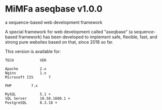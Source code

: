 # MiMFa aseqbase v1.0.0
a sequence-based web development framework

A special framework for web development called "aseqbase" (a sequence-based framework) has been developed to implement safe, flexible, fast, and strong pure websites based on that, since 2018 so far.

This version is available for:

	TECH			VER

	Apache			2.x
	Nginx			1.x
	Microsoft IIS		7

	PHP			7.x

	MySQL			5.1 +
	SQL Server		10.50.1600.1 +
	PostgreSQL		8.3.18 +
